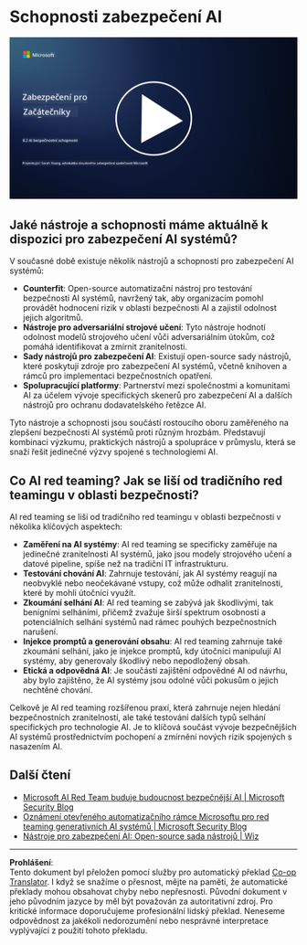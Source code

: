 <!--
CO_OP_TRANSLATOR_METADATA:
{
  "original_hash": "b6bb7175672298d1e2f73ba7e0006f95",
  "translation_date": "2025-09-03T21:35:21+00:00",
  "source_file": "8.2 AI security capabilities.md",
  "language_code": "cs"
}
-->
# Schopnosti zabezpečení AI

[![Sledujte video](../../translated_images/8-2_placeholder.bc988ce5dff1726a8b6f8c00b1250865ca23d02aa5cb11fb879ed1194702c99a.cs.png)](https://learn-video.azurefd.net/vod/player?id=e0a6f844-d884-4f76-99bd-4ce9f7f73d22)

## Jaké nástroje a schopnosti máme aktuálně k dispozici pro zabezpečení AI systémů?

V současné době existuje několik nástrojů a schopností pro zabezpečení AI systémů:

-   **Counterfit**: Open-source automatizační nástroj pro testování bezpečnosti AI systémů, navržený tak, aby organizacím pomohl provádět hodnocení rizik v oblasti bezpečnosti AI a zajistil odolnost jejich algoritmů.
-   **Nástroje pro adversariální strojové učení**: Tyto nástroje hodnotí odolnost modelů strojového učení vůči adversariálním útokům, což pomáhá identifikovat a zmírnit zranitelnosti.
-   **Sady nástrojů pro zabezpečení AI**: Existují open-source sady nástrojů, které poskytují zdroje pro zabezpečení AI systémů, včetně knihoven a rámců pro implementaci bezpečnostních opatření.
-   **Spolupracující platformy**: Partnerství mezi společnostmi a komunitami AI za účelem vývoje specifických skenerů pro zabezpečení AI a dalších nástrojů pro ochranu dodavatelského řetězce AI.

Tyto nástroje a schopnosti jsou součástí rostoucího oboru zaměřeného na zlepšení bezpečnosti AI systémů proti různým hrozbám. Představují kombinaci výzkumu, praktických nástrojů a spolupráce v průmyslu, která se snaží řešit jedinečné výzvy spojené s technologiemi AI.

## Co AI red teaming? Jak se liší od tradičního red teamingu v oblasti bezpečnosti?

AI red teaming se liší od tradičního red teamingu v oblasti bezpečnosti v několika klíčových aspektech:

-   **Zaměření na AI systémy**: AI red teaming se specificky zaměřuje na jedinečné zranitelnosti AI systémů, jako jsou modely strojového učení a datové pipeline, spíše než na tradiční IT infrastrukturu.
-   **Testování chování AI**: Zahrnuje testování, jak AI systémy reagují na neobvyklé nebo neočekávané vstupy, což může odhalit zranitelnosti, které by mohli útočníci využít.
-   **Zkoumání selhání AI**: AI red teaming se zabývá jak škodlivými, tak benigními selháními, přičemž zvažuje širší spektrum osobností a potenciálních selhání systémů nad rámec pouhých bezpečnostních narušení.
-   **Injekce promptů a generování obsahu**: AI red teaming zahrnuje také zkoumání selhání, jako je injekce promptů, kdy útočníci manipulují AI systémy, aby generovaly škodlivý nebo nepodložený obsah.
-   **Etická a odpovědná AI**: Je součástí zajištění odpovědné AI od návrhu, aby bylo zajištěno, že AI systémy jsou odolné vůči pokusům o jejich nechtěné chování.

Celkově je AI red teaming rozšířenou praxí, která zahrnuje nejen hledání bezpečnostních zranitelností, ale také testování dalších typů selhání specifických pro technologie AI. Je to klíčová součást vývoje bezpečnějších AI systémů prostřednictvím pochopení a zmírnění nových rizik spojených s nasazením AI.

## Další čtení

 - [Microsoft AI Red Team buduje budoucnost bezpečnější AI | Microsoft Security Blog](https://www.microsoft.com/en-us/security/blog/2023/08/07/microsoft-ai-red-team-building-future-of-safer-ai/?WT.mc_id=academic-96948-sayoung)
 - [Oznámení otevřeného automatizačního rámce Microsoftu pro red teaming generativních AI systémů | Microsoft Security Blog](https://www.microsoft.com/en-us/security/blog/2024/02/22/announcing-microsofts-open-automation-framework-to-red-team-generative-ai-systems/?WT.mc_id=academic-96948-sayoung)
 - [Nástroje pro zabezpečení AI: Open-source sada nástrojů | Wiz](https://www.wiz.io/academy/ai-security-tools)

---

**Prohlášení**:  
Tento dokument byl přeložen pomocí služby pro automatický překlad [Co-op Translator](https://github.com/Azure/co-op-translator). I když se snažíme o přesnost, mějte na paměti, že automatické překlady mohou obsahovat chyby nebo nepřesnosti. Původní dokument v jeho původním jazyce by měl být považován za autoritativní zdroj. Pro kritické informace doporučujeme profesionální lidský překlad. Neneseme odpovědnost za jakékoli nedorozumění nebo nesprávné interpretace vyplývající z použití tohoto překladu.